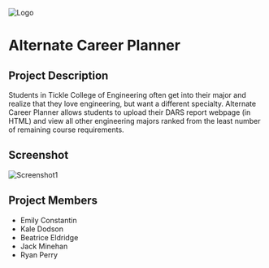 
![Logo](https://i.imgur.com/JPuGrjA.png)

# Alternate Career Planner

## Project Description

Students in Tickle College of Engineering often get into their major and realize that they love engineering, but want a different specialty. Alternate Career Planner allows students to upload their DARS report webpage (in HTML) and view all other engineering majors ranked from the least number of remaining course requirements.

## Screenshot
![Screenshot1](https://i.imgur.com/h3aoBGZ.jpeg)

## Project Members

- Emily Constantin
- Kale Dodson
- Beatrice Eldridge
- Jack Minehan
- Ryan Perry

